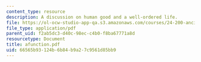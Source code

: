 ```yaml
---
content_type: resource
description: A discussion on human good and a well-ordered life.
file: https://ol-ocw-studio-app-qa.s3.amazonaws.com/courses/24-200-ancient-philosophy-fall-2004/66565b93124b6b84b9a27c9561d85bb9_afunction.pdf
file_type: application/pdf
parent_uid: f2ab5dc3-d40c-98ec-c4b0-f8ba67771a8d
resourcetype: Document
title: afunction.pdf
uid: 66565b93-124b-6b84-b9a2-7c9561d85bb9
---
```

